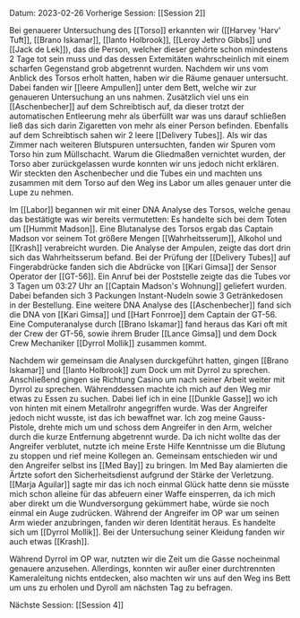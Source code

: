 Datum: 2023-02-26
Vorherige Session: [[Session 2]]

Bei genauerer Untersuchung des [[Torso]] erkannten wir ([[Harvey 'Harv' Tuft]], [[Brano Iskamar]], [[Ianto Holbrook]], [[Leroy Jethro Gibbs]] und [[Jack de Lek]]), das die Person, welcher dieser gehörte schon mindestens 2 Tage tot sein muss und das dessen Extemitäten wahrscheinlich mit einem scharfen Gegenstand grob abgetrennt wurden.
Nachdem wir uns vom Anblick des Torsos erholt hatten, haben wir die Räume genauer untersucht. Dabei fanden wir [[leere Ampullen]] unter dem Bett, welche wir zur genaueren Untersuchung an uns nahmen. Zusätzlich viel uns ein [[Aschenbecher]] auf dem Schreibtisch auf, da dieser trotzt der automatischen Entleerung mehr als überfüllt war was uns darauf schließen ließ das sich darin Zigaretten von mehr als einer Person befinden. Ebenfalls auf dem Schreibtisch sahen wir 2 leere [[Delivery Tubes]]. Als wir das Zimmer nach weiteren Blutspuren untersuchten, fanden wir Spuren vom Torso hin zum Müllschacht. Warum die Gliedmaßen vernichtet wurden, der Torso aber zurückgelassen wurde konnten wir uns jedoch nicht erklären.
Wir steckten den Aschenbecher und die Tubes ein und machten uns zusammen mit dem Torso auf den Weg ins Labor um alles genauer unter die Lupe zu nehmen.

Im [[Labor]] begannen wir mit einer DNA Analyse des Torsos, welche genau das bestätigte was wir bereits vermutetten: Es handelte sich bei dem Toten um [[Hummit Madson]].
Eine Blutanalyse des Torsos ergab das Captain Madson vor seinem Tot größere Mengen [[Wahrheitsserum]], Alkohol und [[Krash]] verabreicht wurden. Die Analyse der Ampulen, zeigte das dort drin sich das Wahrheitsserum befand.
Bei der Prüfung der [[Delivery Tubes]] auf Fingerabdrücke fanden sich die Abdrücke von [[Kari Gimsa]] der Sensor Operator der [[GT-56]]. Ein Anruf bei der Poststelle zeigte das die Tubes vor 3 Tagen um 03:27 Uhr an [[Captain Madson's Wohnung]] geliefert wurden. Dabei befanden sich 3 Packungen Instant-Nudeln sowie 3 Getränkedosen in der Bestellung.
Eine weitere DNA Analyse des [[Aschenbecher]] fand sich die DNA von [[Kari Gimsa]] und [[Hart Fonrroe]] dem Captain der GT-56. Eine Computeranalyse durch [[Brano Iskamar]] fand heraus das Kari oft mit der Crew der GT-56, sowie ihrem Bruder [[Lance Gimsa]] und dem Dock Crew Mechaniker [[Dyrrol Mollik]] zusammen kommt.

Nachdem wir gemeinsam die Analysen durckgeführt hatten, gingen [[Brano Iskamar]] und [[Ianto Holbrook]] zum Dock um mit Dyrrol zu sprechen. Anschließend gingen sie Richtung Casino um nach seiner Arbeit weiter mit Dyrrol zu sprechen.
Währenddessen machte ich mich auf den Weg mir etwas zu Essen zu suchen. Dabei lief ich in eine [[Dunkle Gasse]] wo ich von hinten mit einem Metallrohr angegriffen wurde. Was der Angreifer jedoch nicht wusste, ist das ich bewaffnet war. Ich zog meine Gauss-Pistole, drehte mich um und schoss dem Angreifer in den Arm, welcher durch die kurze Entfernung abgetrennt wurde. Da ich nicht wollte das der Angreifer verblutet, nutzte ich meine Erste Hilfe Kenntnisse um die Blutung zu stoppen und rief meine Kollegen an.
Gemeinsam entschieden wir und den Angreifer selbst ins [[Med Bay]] zu bringen. Im Med Bay alamierten die Ärtzte sofort den Sicherheitsdienst aufgrund der Stärke der Verletzung. [[Marja Aguilar]] sagte mir das ich noch einmal Glück hatte denn sie müsste mich schon alleine für das abfeuern einer Waffe einsperren, da ich mich aber direkt um die Wundversorgung gekümmert habe, würde sie noch einmal ein Auge zudrücken.
Während der Angreifer im OP war um seinen Arm wieder anzubringen, fanden wir deren Identität heraus. Es handelte sich um [[Dyrrol Mollik]]. Bei der Untersuchung seiner Kleidung fanden wir auch etwas [[Krash]].

Während Dyrrol im OP war, nutzten wir die Zeit um die Gasse nocheinmal genauere anzusehen. Allerdings, konnten wir außer einer durchtrennten Kameraleitung nichts entdecken, also machten wir uns auf den Weg ins Bett um uns zu erholen und Dyroll am nächsten Tag zu befragen.

Nächste Session: [[Session 4]]